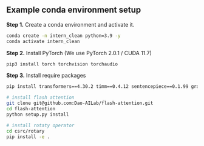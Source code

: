 ## Example conda environment setup


**Step 1.** Create a conda environment and activate it.
```bash
conda create -n intern_clean python=3.9 -y
conda activate intern_clean
```

**Step 2.** Install PyTorch (We use PyTorch 2.0.1 / CUDA 11.7)
```bash
pip3 install torch torchvision torchaudio
```

**Step 3.** Install require packages
```bash
pip install transformers==4.30.2 timm==0.4.12 sentencepiece==0.1.99 gradio==3.44.4 markdown2==2.4.10

# install flash attention
git clone git@github.com:Dao-AILab/flash-attention.git
cd flash-attention
python setup.py install

# install rotaty operator
cd csrc/rotary
pip install -e .
```
